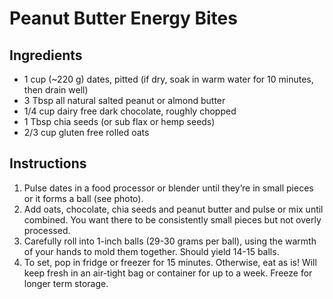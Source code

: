 # Peanut Butter Energy Bites

## Ingredients
* 1 cup (~220 g) dates, pitted (if dry, soak in warm water for 10 minutes, then drain well)
* 3 Tbsp all natural salted peanut or almond butter
* 1/4 cup dairy free dark chocolate, roughly chopped
* 1 Tbsp chia seeds (or sub flax or hemp seeds)
* 2/3 cup gluten free rolled oats

## Instructions
1. Pulse dates in a food processor or blender until they’re in small pieces or it forms a ball (see photo).
2. Add oats, chocolate, chia seeds and peanut butter and pulse or mix until combined. You want there to be consistently small pieces but not overly processed.
3. Carefully roll into 1-inch balls (29-30 grams per ball), using the warmth of your hands to mold them together. Should yield 14-15 balls.
4. To set, pop in fridge or freezer for 15 minutes. Otherwise, eat as is! Will keep fresh in an air-tight bag or container for up to a week. Freeze for longer term storage.
